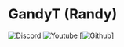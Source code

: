 # GandyT (Randy)

[![Discord](https://img.shields.io/discord/754767660859916289.svg)](https://discordapp.com/invite/fnF5SCMPDZ)
[![Youtube](https://img.shields.io/youtube/channel/subscribers/UCCXPbsFPxLh8jZp3xGEC2Eg)](https://www.youtube.com/c/GandyDev)
[![Github](https://img.shields.io/github/stars/gandyt?affiliations=OWNER%2CCOLLABORATOR)]
